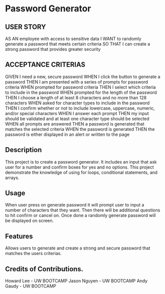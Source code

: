 # Password Generator 

## USER STORY
AS AN employee with access to sensitive data
I WANT to randomly generate a password that meets certain criteria
SO THAT I can create a strong password that provides greater security

## ACCEPTANCE CRITERIAS
GIVEN I need a new, secure password
WHEN I click the button to generate a password
THEN I am presented with a series of prompts for password criteria
WHEN prompted for password criteria
THEN I select which criteria to include in the password
WHEN prompted for the length of the password
THEN I choose a length of at least 8 characters and no more than 128 characters
WHEN asked for character types to include in the password
THEN I confirm whether or not to include lowercase, uppercase, numeric, and/or special characters
WHEN I answer each prompt
THEN my input should be validated and at least one character type should be selected
WHEN all prompts are answered
THEN a password is generated that matches the selected criteria
WHEN the password is generated
THEN the password is either displayed in an alert or written to the page

## Description

This project is to create a password generator. It includes an input that ask user for a number and confirm boxes for yes and no options. 
This project demonstrate the knowledge of using for loops, conditional statements, and arrays.

## Usage
When user press on generate password it will prompt user to input a number of characters that they want. 
Then there will be additional questions to hit confirm or cancel on.
Once done a randomly generate password will be displayed on screen.

## Features
Allows users to generate and create a strong and secure password that matches the users criterias. 

## Credits of Contributions. 
Howard Lee - UW BOOTCAMP 
Jason Nguyen - UW BOOTCAMP
Andy Gaudy - UW BOOTCAMP 

